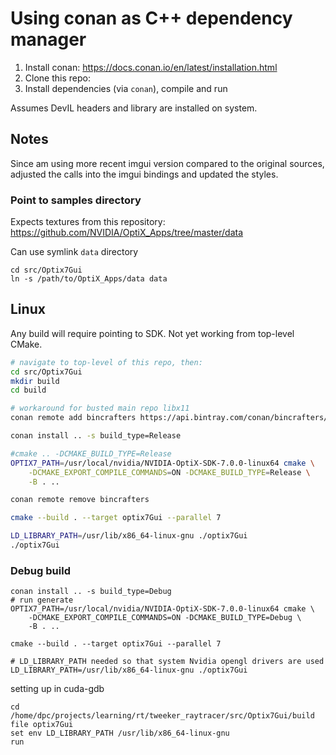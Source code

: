 Using conan as C++ dependency manager
=====================================

1.	Install conan: https://docs.conan.io/en/latest/installation.html
2.	Clone this repo:
3.	Install dependencies (via `conan`), compile and run

Assumes DevIL headers and library are installed on system.

Notes
-----

Since am using more recent imgui version compared to the original sources, adjusted the calls into the imgui bindings and updated the styles.

### Point to samples directory

Expects textures from this repository: https://github.com/NVIDIA/OptiX_Apps/tree/master/data

Can use symlink `data` directory

```
cd src/Optix7Gui
ln -s /path/to/OptiX_Apps/data data
```

Linux
-----

Any build will require pointing to SDK. Not yet working from top-level CMake.

```bash
# navigate to top-level of this repo, then:
cd src/Optix7Gui
mkdir build
cd build

# workaround for busted main repo libx11
conan remote add bincrafters https://api.bintray.com/conan/bincrafters/public-conan | true

conan install .. -s build_type=Release

#cmake .. -DCMAKE_BUILD_TYPE=Release
OPTIX7_PATH=/usr/local/nvidia/NVIDIA-OptiX-SDK-7.0.0-linux64 cmake \
    -DCMAKE_EXPORT_COMPILE_COMMANDS=ON -DCMAKE_BUILD_TYPE=Release \
    -B . ..

conan remote remove bincrafters

cmake --build . --target optix7Gui --parallel 7

LD_LIBRARY_PATH=/usr/lib/x86_64-linux-gnu ./optix7Gui
./optix7Gui

```

### Debug build

```
conan install .. -s build_type=Debug
# run generate
OPTIX7_PATH=/usr/local/nvidia/NVIDIA-OptiX-SDK-7.0.0-linux64 cmake \
    -DCMAKE_EXPORT_COMPILE_COMMANDS=ON -DCMAKE_BUILD_TYPE=Debug \
    -B . ..

cmake --build . --target optix7Gui --parallel 7

# LD_LIBRARY_PATH needed so that system Nvidia opengl drivers are used
LD_LIBRARY_PATH=/usr/lib/x86_64-linux-gnu ./optix7Gui

```

setting up in cuda-gdb

```shell
cd /home/dpc/projects/learning/rt/tweeker_raytracer/src/Optix7Gui/build
file optix7Gui
set env LD_LIBRARY_PATH /usr/lib/x86_64-linux-gnu
run
```
